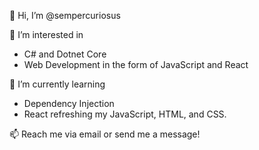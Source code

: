 👋 Hi, I’m @sempercuriosus

👀 I’m interested in 
- C# and Dotnet Core
- Web Development in the form of JavaScript and React

🌱 I’m currently learning 
- Dependency Injection
- React refreshing my JavaScript, HTML, and CSS. 

📫 Reach me via email or send me a message!
